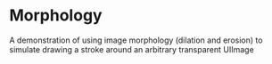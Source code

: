 Morphology
==========

A demonstration of using image morphology (dilation and erosion) to simulate drawing a stroke around an arbitrary transparent UIImage